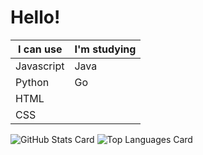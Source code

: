 # Hello!
| I can use | I'm studying |
| - | - |
| Javascript | Java |
| Python | Go |
| HTML | |
| CSS | |

![GitHub Stats Card](https://github-readme-stats.vercel.app/api?username=anmoti) ![Top Languages Card](https://github-readme-stats.vercel.app/api/top-langs/?username=anmoti)
